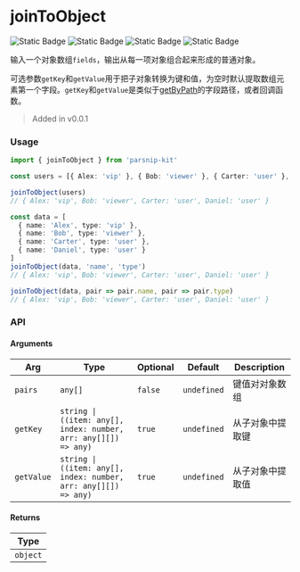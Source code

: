 # joinToObject
![Static Badge](https://img.shields.io/badge/Statement%20Coverage-100.00%-brightgreen) ![Static Badge](https://img.shields.io/badge/Branch%20Coverage-100.00%-brightgreen) ![Static Badge](https://img.shields.io/badge/Function%20Coverage-100.00%-brightgreen) ![Static Badge](https://img.shields.io/badge/Line%20Coverage-100.00%-brightgreen)
      
输入一个对象数组`fields`，输出从每一项对象组合起来形成的普通对象。 

可选参数`getKey`和`getValue`用于把子对象转换为键和值，为空时默认提取数组元素第一个字段。`getKey`和`getValue`是类似于[getByPath](../object/getByPath)的字段路径，或者回调函数。

> Added in v0.0.1



### Usage

```ts
import { joinToObject } from 'parsnip-kit'

const users = [{ Alex: 'vip' }, { Bob: 'viewer' }, { Carter: 'user' }, { Daniel: 'user' }]

joinToObject(users)
// { Alex: 'vip', Bob: 'viewer', Carter: 'user', Daniel: 'user' }

const data = [
  { name: 'Alex', type: 'vip' },
  { name: 'Bob', type: 'viewer' },
  { name: 'Carter', type: 'user' },
  { name: 'Daniel', type: 'user' }
]
joinToObject(data, 'name', 'type')
// { Alex: 'vip', Bob: 'viewer', Carter: 'user', Daniel: 'user' }

joinToObject(data, pair => pair.name, pair => pair.type)
// { Alex: 'vip', Bob: 'viewer', Carter: 'user', Daniel: 'user' }
```


### API

#### Arguments

| Arg | Type | Optional | Default | Description |
| --- | --- | --- | --- | --- |
| `pairs` | `any[]` | `false` | `undefined` | 键值对对象数组  |
| `getKey` | `string \| ((item: any[], index: number, arr: any[][]) => any)` | `true` | `undefined` | 从子对象中提取键   |
| `getValue` | `string \| ((item: any[], index: number, arr: any[][]) => any)` | `true` | `undefined` | 从子对象中提取值   |

#### Returns

| Type |
| ---  |
| `object`  |